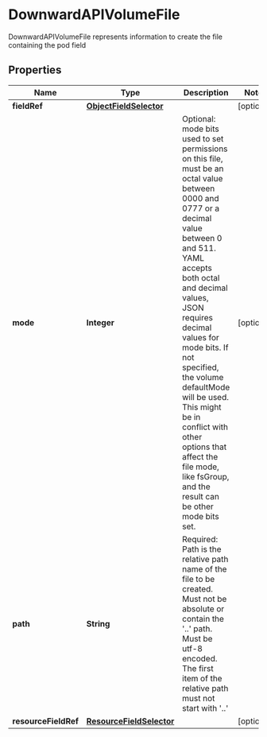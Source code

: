 

# DownwardAPIVolumeFile

DownwardAPIVolumeFile represents information to create the file containing the pod field
## Properties

Name | Type | Description | Notes
------------ | ------------- | ------------- | -------------
**fieldRef** | [**ObjectFieldSelector**](ObjectFieldSelector.md) |  |  [optional]
**mode** | **Integer** | Optional: mode bits used to set permissions on this file, must be an octal value between 0000 and 0777 or a decimal value between 0 and 511. YAML accepts both octal and decimal values, JSON requires decimal values for mode bits. If not specified, the volume defaultMode will be used. This might be in conflict with other options that affect the file mode, like fsGroup, and the result can be other mode bits set. |  [optional]
**path** | **String** | Required: Path is  the relative path name of the file to be created. Must not be absolute or contain the &#39;..&#39; path. Must be utf-8 encoded. The first item of the relative path must not start with &#39;..&#39; | 
**resourceFieldRef** | [**ResourceFieldSelector**](ResourceFieldSelector.md) |  |  [optional]



